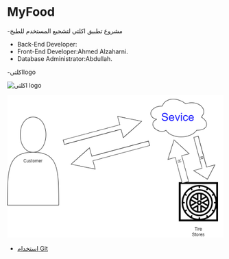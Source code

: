 # MyFood
-مشروع تطبيق اكلتي لتشجيع المستخدم للطبخ

- Back-End Developer: 
- Front-End Developer:Ahmed Alzaharni.
- Database Administrator:Abdullah.


-اكلتيlogo

![اكلتي logo](https://user-images.githubusercontent.com/26899187/152952003-15cd4bc9-6c76-4876-b75d-c6ae8b104a13.png)


![MyTestDiagram](https://github.com/ctiProgramming1/MyTest/blob/main/MyTestDiagram.png "MyTest Diagram")

* [استخدام Git](https://github.com/ctiProgramming1/tools/wiki/Git)
